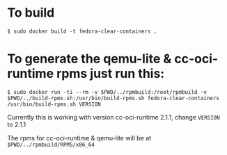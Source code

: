 # To build
`$ sudo docker build -t fedora-clear-containers .`

# To generate the qemu-lite & cc-oci-runtime rpms just run this:
`$ sudo docker run -ti --rm -v $PWD/../rpmbuild:/root/rpmbuild -v $PWD/../build-rpms.sh:/usr/bin/build-rpms.sh fedora-clear-containers /usr/bin/build-rpms.sh VERSION`

Currently this is working with version cc-oci-runtime 2.1.1, change `VERSION` to 2.1.1

The rpms for cc-oci-runtime & qemu-lite will be at `$PWD/../rpmbuild/RPMS/x86_64`
